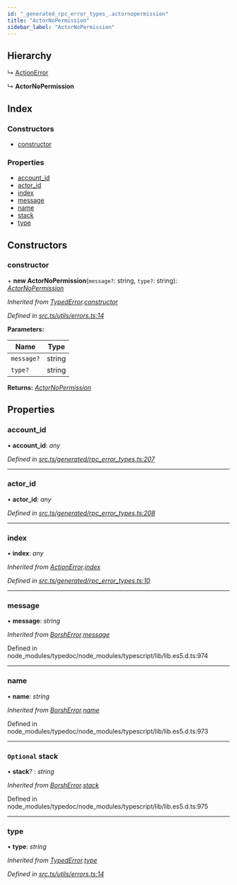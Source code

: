 ```yaml
---
id: "_generated_rpc_error_types_.actornopermission"
title: "ActorNoPermission"
sidebar_label: "ActorNoPermission"
---
```


## Hierarchy

  ↳ [ActionError](_generated_rpc_error_types_.actionerror.md)

  ↳ **ActorNoPermission**

## Index

### Constructors

* [constructor](_generated_rpc_error_types_.actornopermission.md#constructor)

### Properties

* [account_id](_generated_rpc_error_types_.actornopermission.md#account_id)
* [actor_id](_generated_rpc_error_types_.actornopermission.md#actor_id)
* [index](_generated_rpc_error_types_.actornopermission.md#index)
* [message](_generated_rpc_error_types_.actornopermission.md#message)
* [name](_generated_rpc_error_types_.actornopermission.md#name)
* [stack](_generated_rpc_error_types_.actornopermission.md#optional-stack)
* [type](_generated_rpc_error_types_.actornopermission.md#type)

## Constructors

###  constructor

\+ **new ActorNoPermission**(`message?`: string, `type?`: string): *[ActorNoPermission](_generated_rpc_error_types_.actornopermission.md)*

*Inherited from [TypedError](_utils_errors_.typederror.md).[constructor](_utils_errors_.typederror.md#constructor)*

*Defined in [src.ts/utils/errors.ts:14](https://github.com/nearprotocol/nearlib/blob/de49029/src.ts/utils/errors.ts#L14)*

**Parameters:**

Name | Type |
------ | ------ |
`message?` | string |
`type?` | string |

**Returns:** *[ActorNoPermission](_generated_rpc_error_types_.actornopermission.md)*

## Properties

###  account_id

• **account_id**: *any*

*Defined in [src.ts/generated/rpc_error_types.ts:207](https://github.com/nearprotocol/nearlib/blob/de49029/src.ts/generated/rpc_error_types.ts#L207)*

___

###  actor_id

• **actor_id**: *any*

*Defined in [src.ts/generated/rpc_error_types.ts:208](https://github.com/nearprotocol/nearlib/blob/de49029/src.ts/generated/rpc_error_types.ts#L208)*

___

###  index

• **index**: *any*

*Inherited from [ActionError](_generated_rpc_error_types_.actionerror.md).[index](_generated_rpc_error_types_.actionerror.md#index)*

*Defined in [src.ts/generated/rpc_error_types.ts:10](https://github.com/nearprotocol/nearlib/blob/de49029/src.ts/generated/rpc_error_types.ts#L10)*

___

###  message

• **message**: *string*

*Inherited from [BorshError](_utils_serialize_.borsherror.md).[message](_utils_serialize_.borsherror.md#message)*

Defined in node_modules/typedoc/node_modules/typescript/lib/lib.es5.d.ts:974

___

###  name

• **name**: *string*

*Inherited from [BorshError](_utils_serialize_.borsherror.md).[name](_utils_serialize_.borsherror.md#name)*

Defined in node_modules/typedoc/node_modules/typescript/lib/lib.es5.d.ts:973

___

### `Optional` stack

• **stack**? : *string*

*Inherited from [BorshError](_utils_serialize_.borsherror.md).[stack](_utils_serialize_.borsherror.md#optional-stack)*

Defined in node_modules/typedoc/node_modules/typescript/lib/lib.es5.d.ts:975

___

###  type

• **type**: *string*

*Inherited from [TypedError](_utils_errors_.typederror.md).[type](_utils_errors_.typederror.md#type)*

*Defined in [src.ts/utils/errors.ts:14](https://github.com/nearprotocol/nearlib/blob/de49029/src.ts/utils/errors.ts#L14)*
